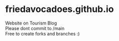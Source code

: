 # friedavocadoes.github.io
Website on Tourism Blog <br />
Please dont commit to /main <br />
Free to create forks and branches :)
